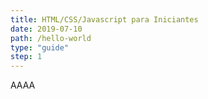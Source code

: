```yaml
---
title: HTML/CSS/Javascript para Iniciantes
date: 2019-07-10
path: /hello-world
type: "guide"
step: 1
---
```


AAAA
